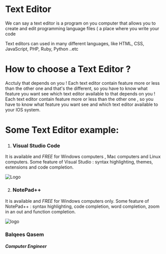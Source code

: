 # Text Editor

We can say  a text editor is a program on you computer that allows you to create and edit  programming language files ( a place where you write your code 


Text editors can used in many different languages, like  HTML, CSS, JavaScript, PHP, Ruby, Python ..etc

# How to choose a Text Editor ?

Acctuly that depends on you !
Each text editor contain feature more or less than the other one and that's the different, so you have to know what feature you want see which text editor available to  that depends on you !
Each text editor contain feature more or less than the other one , so you have to know what feature you want see and which text editor available to your IOS system.

# Some Text Editor example:

1. ### Visual Studio Code


It is available  and *FREE* for Windows computers , Mac computers and Linux
computers. 
Some feature of Visual Studio :  syntax highlighting, themes, extensions and code
completion. 


![Logo](https://www.erunga.net/wp-content/uploads/visual-studio-logo.png)

2. ### NotePad++

It is available  and *FREE* for Windows computers only.
Some feature of NotePad++ : syntax highlighting, code completion, word completion, zoom in an out and function completion.


![logo](https://upload.wikimedia.org/wikipedia/commons/f/f5/Notepad_plus_plus.png)


### Balqees Qasem
##### Computer Engineer 

